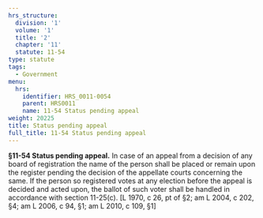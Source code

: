 ```yaml
---
hrs_structure:
  division: '1'
  volume: '1'
  title: '2'
  chapter: '11'
  statute: 11-54
type: statute
tags:
  - Government
menu:
  hrs:
    identifier: HRS_0011-0054
    parent: HRS0011
    name: 11-54 Status pending appeal
weight: 20225
title: Status pending appeal
full_title: 11-54 Status pending appeal
---
```

**§11-54 Status pending appeal.** In case of an appeal from a decision of any board of registration the name of the person shall be placed or remain upon the register pending the decision of the appellate courts concerning the same. If the person so registered votes at any election before the appeal is decided and acted upon, the ballot of such voter shall be handled in accordance with section 11-25(c). [L 1970, c 26, pt of §2; am L 2004, c 202, §4; am L 2006, c 94, §1; am L 2010, c 109, §1]